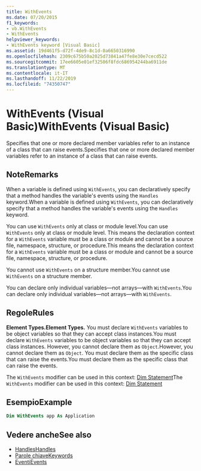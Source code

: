 ```yaml
---
title: WithEvents
ms.date: 07/20/2015
f1_keywords:
- vb.WithEvents
- WithEvents
helpviewer_keywords:
- WithEvents keyword [Visual Basic]
ms.assetid: 19d461f5-d72f-4de9-8c1d-0a6650316990
ms.openlocfilehash: 2309c675b50a2025d73841a47fe8e30e7cecd522
ms.sourcegitcommit: 17ee6605e01ef32506f8fdc686954244ba6911de
ms.translationtype: MT
ms.contentlocale: it-IT
ms.lasthandoff: 11/22/2019
ms.locfileid: "74350747"
---
```

# <a name="withevents-visual-basic"></a><span data-ttu-id="f3835-102">WithEvents (Visual Basic)</span><span class="sxs-lookup"><span data-stu-id="f3835-102">WithEvents (Visual Basic)</span></span>
<span data-ttu-id="f3835-103">Specifies that one or more declared member variables refer to an instance of a class that can raise events.</span><span class="sxs-lookup"><span data-stu-id="f3835-103">Specifies that one or more declared member variables refer to an instance of a class that can raise events.</span></span>

## <a name="remarks"></a><span data-ttu-id="f3835-104">Note</span><span class="sxs-lookup"><span data-stu-id="f3835-104">Remarks</span></span>

<span data-ttu-id="f3835-105">When a variable is defined using `WithEvents`, you can declaratively specify that a method handles the variable's events using the `Handles` keyword.</span><span class="sxs-lookup"><span data-stu-id="f3835-105">When a variable is defined using `WithEvents`, you can declaratively specify that a method handles the variable's events using the `Handles` keyword.</span></span>

<span data-ttu-id="f3835-106">You can use `WithEvents` only at class or module level.</span><span class="sxs-lookup"><span data-stu-id="f3835-106">You can use `WithEvents` only at class or module level.</span></span> <span data-ttu-id="f3835-107">This means the declaration context for a `WithEvents` variable must be a class or module and cannot be a source file, namespace, structure, or procedure.</span><span class="sxs-lookup"><span data-stu-id="f3835-107">This means the declaration context for a `WithEvents` variable must be a class or module and cannot be a source file, namespace, structure, or procedure.</span></span>

<span data-ttu-id="f3835-108">You cannot use `WithEvents` on a structure member.</span><span class="sxs-lookup"><span data-stu-id="f3835-108">You cannot use `WithEvents` on a structure member.</span></span>

<span data-ttu-id="f3835-109">You can declare only individual variables—not arrays—with `WithEvents`.</span><span class="sxs-lookup"><span data-stu-id="f3835-109">You can declare only individual variables—not arrays—with `WithEvents`.</span></span>

## <a name="rules"></a><span data-ttu-id="f3835-110">Regole</span><span class="sxs-lookup"><span data-stu-id="f3835-110">Rules</span></span>

<span data-ttu-id="f3835-111">**Element Types.**</span><span class="sxs-lookup"><span data-stu-id="f3835-111">**Element Types.**</span></span> <span data-ttu-id="f3835-112">You must declare `WithEvents` variables to be object variables so that they can accept class instances.</span><span class="sxs-lookup"><span data-stu-id="f3835-112">You must declare `WithEvents` variables to be object variables so that they can accept class instances.</span></span> <span data-ttu-id="f3835-113">However, you cannot declare them as `Object`.</span><span class="sxs-lookup"><span data-stu-id="f3835-113">However, you cannot declare them as `Object`.</span></span> <span data-ttu-id="f3835-114">You must declare them as the specific class that can raise the events.</span><span class="sxs-lookup"><span data-stu-id="f3835-114">You must declare them as the specific class that can raise the events.</span></span>

<span data-ttu-id="f3835-115">The `WithEvents` modifier can be used in this context: [Dim Statement](../../../visual-basic/language-reference/statements/dim-statement.md)</span><span class="sxs-lookup"><span data-stu-id="f3835-115">The `WithEvents` modifier can be used in this context: [Dim Statement](../../../visual-basic/language-reference/statements/dim-statement.md)</span></span>

## <a name="example"></a><span data-ttu-id="f3835-116">Esempio</span><span class="sxs-lookup"><span data-stu-id="f3835-116">Example</span></span>

```vb
Dim WithEvents app As Application
```

## <a name="see-also"></a><span data-ttu-id="f3835-117">Vedere anche</span><span class="sxs-lookup"><span data-stu-id="f3835-117">See also</span></span>

- [<span data-ttu-id="f3835-118">Handles</span><span class="sxs-lookup"><span data-stu-id="f3835-118">Handles</span></span>](../../../visual-basic/language-reference/statements/handles-clause.md)
- [<span data-ttu-id="f3835-119">Parole chiave</span><span class="sxs-lookup"><span data-stu-id="f3835-119">Keywords</span></span>](../../../visual-basic/language-reference/keywords/index.md)
- [<span data-ttu-id="f3835-120">Eventi</span><span class="sxs-lookup"><span data-stu-id="f3835-120">Events</span></span>](../../../visual-basic/programming-guide/language-features/events/index.md)
